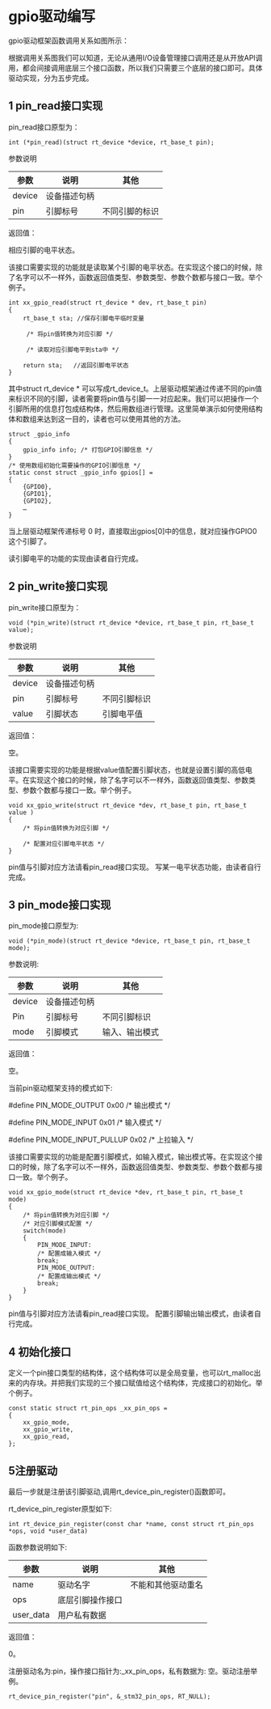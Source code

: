# gpio驱动编写

gpio驱动框架函数调用关系如图所示：

根据调用关系图我们可以知道，无论从通用I/O设备管理接口调用还是从开放API调用，都会间接调用底层三个接口函数，所以我们只需要三个底层的接口即可。具体驱动实现，分为五步完成。
## 1 pin_read接口实现

pin_read接口原型为：
``` 
int (*pin_read)(struct rt_device *device, rt_base_t pin);
``` 
参数说明

| 参数   | 说明         | 其他           |
|--------|--------------|----------------|
| device | 设备描述句柄 |                |
| pin    | 引脚标号     | 不同引脚的标识 |

返回值：

相应引脚的电平状态。

该接口需要实现的功能就是读取某个引脚的电平状态。在实现这个接口的时候，除了名字可以不一样外，函数返回值类型、参数类型、参数个数都与接口一致。举个例子。

``` 
int xx_gpio_read(struct rt_device * dev, rt_base_t pin)
{
    rt_base_t sta; //保存引脚电平临时变量
    
     /* 将pin值转换为对应引脚 */
    
     /* 读取对应引脚电平到sta中 */
    
    return sta;   //返回引脚电平状态
}
``` 

其中struct rt_device \*
可以写成rt_device_t。上层驱动框架通过传递不同的pin值来标识不同的引脚，读者需要将pin值与引脚一一对应起来。我们可以把操作一个引脚所用的信息打包成结构体，然后用数组进行管理。这里简单演示如何使用结构体和数组来达到这一目的，读者也可以使用其他的方法。

``` 
struct _gpio_info
{
    gpio_info info; /* 打包GPIO引脚信息 */
}
/* 使用数组初始化需要操作的GPIO引脚信息 */
static const struct _gpio_info gpios[] = 
{
    {GPIO0},
    {GPIO1},
    {GPIO2},
    …
}
```
当上层驱动框架传递标号 0
时，直接取出gpios[0]中的信息，就对应操作GPIO0这个引脚了。

读引脚电平的功能的实现由读者自行完成。

## 2 pin_write接口实现

pin_write接口原型为：
``` 
void (*pin_write)(struct rt_device *device, rt_base_t pin, rt_base_t value);
``` 
参数说明

| 参数   | 说明         | 其他         |
|--------|--------------|--------------|
| device | 设备描述句柄 |              |
| pin    | 引脚标号     | 不同引脚标识 |
| value  | 引脚状态     | 引脚电平值   |

返回值：

空。

该接口需要实现的功能是根据value值配置引脚状态，也就是设置引脚的高低电平。在实现这个接口的时候，除了名字可以不一样外，函数返回值类型、参数类型、参数个数都与接口一致。举个例子。

``` 
void xx_gpio_write(struct rt_device *dev, rt_base_t pin, rt_base_t value )
{
    /* 将pin值转换为对应引脚 */
    
    /* 配置对应引脚电平状态 */
}
``` 
pin值与引脚对应方法请看pin_read接口实现。
写某一电平状态功能，由读者自行完成。

## 3 pin_mode接口实现

pin_mode接口原型为:
``` 
void (*pin_mode)(struct rt_device *device, rt_base_t pin, rt_base_t mode);
``` 
参数说明:

| 参数   | 说明         | 其他           |
|--------|--------------|----------------|
| device | 设备描述句柄 |                |
| Pin    | 引脚标号     | 不同引脚标识   |
| mode   | 引脚模式     | 输入、输出模式 |

返回值：

空。

当前pin驱动框架支持的模式如下:

\#define PIN_MODE_OUTPUT 0x00 /\* 输出模式 \*/

\#define PIN_MODE_INPUT 0x01 /\* 输入模式 \*/

\#define PIN_MODE_INPUT_PULLUP 0x02 /\* 上拉输入 \*/

该接口需要实现的功能是配置引脚模式，如输入模式，输出模式等。在实现这个接口的时候，除了名字可以不一样外，函数返回值类型、参数类型、参数个数都与接口一致。举个例子。
``` 
void xx_gpio_mode(struct rt_device *dev, rt_base_t pin, rt_base_t mode)
{
    /* 将pin值转换为对应引脚 */
    /* 对应引脚模式配置 */
    switch(mode)
    {
        PIN_MODE_INPUT:
		/* 配置成输入模式 */
		break;
	    PIN_MODE_OUTPUT:
		/* 配置成输出模式 */
		break;
    }
}
``` 
pin值与引脚对应方法请看pin_read接口实现。
配置引脚输出输出模式，由读者自行完成。

## 4 初始化接口

定义一个pin接口类型的结构体，这个结构体可以是全局变量，也可以rt_malloc出来的内存块。并把我们实现的三个接口赋值给这个结构体，完成接口的初始化。举个例子。
``` 
const static struct rt_pin_ops _xx_pin_ops =
{
    xx_gpio_mode,
    xx_gpio_write,
    xx_gpio_read,
};

``` 
## 5注册驱动

最后一步就是注册该引脚驱动,调用rt_device_pin_register()函数即可。

rt_device_pin_register原型如下:
``` 
int rt_device_pin_register(const char *name, const struct rt_pin_ops *ops, void *user_data)
``` 
函数参数说明如下:

| 参数      | 说明             | 其他               |
|-----------|------------------|--------------------|
| name      | 驱动名字         | 不能和其他驱动重名 |
| ops       | 底层引脚操作接口 |                    |
| user_data | 用户私有数据     |                    |

返回值：

0。

注册驱动名为:pin，操作接口指针为:_xx_pin_ops，私有数据为: 空。驱动注册举例。
``` 
rt_device_pin_register("pin", &_stm32_pin_ops, RT_NULL);
``` 
